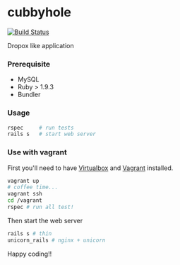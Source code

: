 cubbyhole
=========

[![Build
Status](https://travis-ci.org/lilfaf/cubbyhole.svg?branch=master)](https://travis-ci.org/lilfaf/cubbyhole)

Dropox like application

### Prerequisite

- MySQL
- Ruby > 1.9.3
- Bundler

### Usage

```bash
rspec     # run tests
rails s   # start web server
```

### Use with vagrant

First you'll need to have [Virtualbox](https://www.virtualbox.org) and [Vagrant](http://www.vagrantup.com) installed.

```bash
vagrant up
# coffee time...
vagrant ssh
cd /vagrant
rspec # run all test!
```

Then start the web server

```bash
rails s # thin
unicorn_rails # nginx + unicorn
```

Happy coding!!
